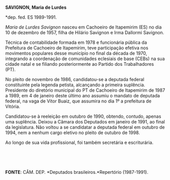 **SAVIGNON, Maria de Lurdes**

\*dep. fed. ES 1989-1991.

*Maria de Lurdes Savignon* nasceu em Cachoeiro de Itapemirim (ES) no dia
10 de dezembro de 1957, filha de Hilário Savignon e Irma Dallormi
Savignon.

Técnica de contabilidade formada em 1978 e funcionária pública da
Prefeitura de Cachoeiro de Itapemirim, teve participação efetiva nos
movimentos populares desse município no final da década de 1970,
integrando a coordenação de comunidades eclesiais de base (CEBs) na sua
cidade natal e se filiando posteriormente ao Partido dos Trabalhadores
(PT).

No pleito de novembro de 1986, candidatou-se a deputada federal
constituinte pela legenda petista, alcançando a primeira suplência.
Presidente do diretório municipal do PT de Cachoeiro de Itapemirim de
1987 a 1989, em 4 de janeiro deste último ano assumiu o mandato de
deputada federal, na vaga de Vítor Buaiz, que assumira no dia 1º a
prefeitura de Vitória.

Candidatou-se à reeleição em outubro de 1990, obtendo, contudo, apenas
uma suplência. Deixou a Câmara dos Deputados em janeiro de 1991, ao
final da legislatura. Não voltou a se candidatar a deputada federal em
outubro de 1994, nem a nenhum cargo eletivo no pleito de outubro de
1998.

Ao longo de sua vida profissional, foi também secretária e escriturária.

 

 

**FONTE**: CÂM. DEP. *Deputados brasileiros.*Repertório (1987-1991).

 
